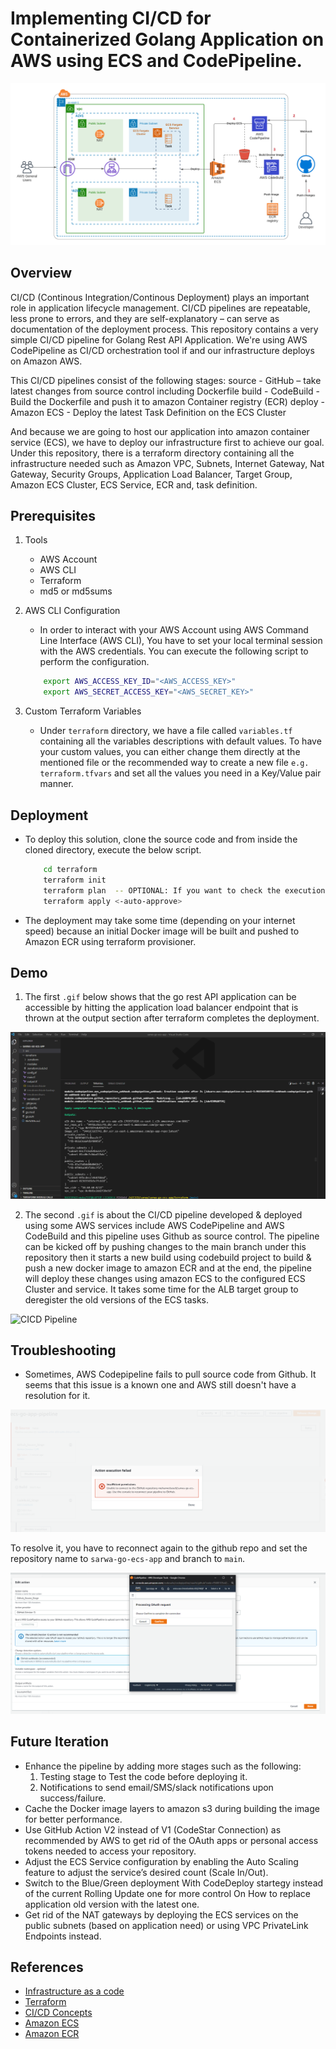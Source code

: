# Implementing CI/CD for Containerized Golang Application on AWS using ECS and CodePipeline.

![Architecture Diagram](./cicd-codepipeline.png)

## Overview

CI/CD (Continous Integration/Continous Deployment) plays an important role in application lifecycle management. CI/CD pipelines are repeatable, less prone to errors, and they are self-explanatory – can serve as documentation of the deployment process.
This repository contains a very simple CI/CD pipeline for Golang Rest API Application. We're using AWS CodePipeline as CI/CD orchestration tool if 
and our infrastructure deploys on Amazon AWS. 

This CI/CD pipelines consist of the following stages:
source  - GitHub     –    take latest changes from source control including Dockerfile
build   - CodeBuild  -    Build the Dockerfile and push it to amazon Container registry (ECR)
deploy  - Amazon ECS -    Deploy the latest Task Definition on the ECS Cluster

And because we are going to host our application into amazon container service (ECS), we have to deploy our infrastructure first to achieve our goal.
Under this repository, there is a terraform directory containing all the infrastructure needed such as Amazon VPC, Subnets, Internet Gateway, Nat Gateway, Security Groups, Application Load Balancer, Target Group, Amazon ECS Cluster, ECS Service, ECR and, task definition.


## Prerequisites

1. Tools
    * AWS Account
    * AWS CLI
    * Terraform
    * md5 or md5sums

2. AWS CLI Configuration
    * In order to interact with your AWS Account using AWS Command Line Interface (AWS CLI), You have to set your local terminal session with the AWS credentials. You can execute the following script to perform the configuration.
    ```bash
        export AWS_ACCESS_KEY_ID="<AWS_ACCESS_KEY>"
        export AWS_SECRET_ACCESS_KEY="<AWS_SECRET_KEY>"
    ```
    
3. Custom Terraform Variables
    * Under `terraform` directory, we have a file called `variables.tf` containing all the variables descriptions with default values. To have your custom values, you can either change them directly at the mentioned file or the recommended way to create a new file `e.g. terraform.tfvars` and set all the values you need in a Key/Value pair manner.

## Deployment

* To deploy this solution, clone the source code and from inside the cloned directory, execute the below script.
    ```bash
        cd terraform
        terraform init
        terraform plan  -- OPTIONAL: If you want to check the execution plan geerated by terraform before deploying it.
        terraform apply <-auto-approve>
    ```
* The deployment may take some time (depending on your internet speed) because an initial Docker image will be built and pushed to Amazon ECR using terraform provisioner.

## Demo

1. The first `.gif` below shows that the go rest API application can be accessible by hitting the application load balancer endpoint that is thrown at the output section after terraform completes the deployment.



![Go Rest API up and running on amazon ECS](./demos/ecs-app.gif)



2. The second `.gif` is about the CI/CD pipeline developed & deployed using some AWS services include AWS CodePipeline and AWS CodeBuild and this pipeline uses Github as source control. The pipeline can be kicked off by pushing changes to the main branch under this repository then it starts a new build using codebuild project to build & push a new docker image to amazon ECR and at the end, the pipeline will deploy these changes using amazon ECS to the configured ECS Cluster and service. It takes some time for the ALB target group to deregister the old versions of the ECS tasks.



![CICD Pipeline](./demos/cicd-pipeline.gif)



## Troubleshooting

* Sometimes, AWS Codepipeline fails to pull source code from Github. It seems that this issue is a known one and AWS still doesn't have a resolution for it.

![Github-Token Issue](./issues/github-token-issue.PNG)

To resolve it, you have to reconnect again to the github repo and set the repository name to `sarwa-go-ecs-app` and branch to `main`.

![Github-Token Issue](./issues/github-token.PNG)


## Future Iteration
 
* Enhance the pipeline by adding more stages such as the following:
    1. Testing stage to Test the code before deploying it.
    2. Notifications to send email/SMS/slack notifications upon success/failure. 
* Cache the Docker image layers to amazon s3 during building the image for better performance.
* Use GitHub Action V2 instead of V1 (CodeStar Connection) as recommended by AWS to get rid of the OAuth apps or personal access tokens needed to access your repository.
* Adjust the ECS Service configuration by enabling the Auto Scaling feature to adjust the service’s desired count (Scale In/Out).
* Switch to the Blue/Green deployment With CodeDeploy startegy instead of the current Rolling Update one for more control On How to replace application old version with the latest one. 
* Get rid of the NAT gateways by deploying the ECS services on the public subnets (based on application need) or using VPC PrivateLink Endpoints instead.

## References
* [Infrastructure as a code](https://en.wikipedia.org/wiki/Infrastructure_as_code)
* [Terraform](https://www.terraform.io/)
* [CI/CD Concepts](https://www.synopsys.com/glossary/what-is-cicd.html)
* [Amazon ECS](https://aws.amazon.com/ecs/)
* [Amazon ECR](https://aws.amazon.com/ecr/)
